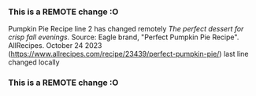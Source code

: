 ### This is a REMOTE change :O
Pumpkin Pie Recipe
line 2 has changed remotely
*The perfect dessert for crisp fall evenings.*
Source: Eagle brand, "Perfect Pumpkin Pie Recipe". AllRecipes. October 24 2023 (https://www.allrecipes.com/recipe/23439/perfect-pumpkin-pie/)
last line changed locally
### This is a REMOTE change :O

